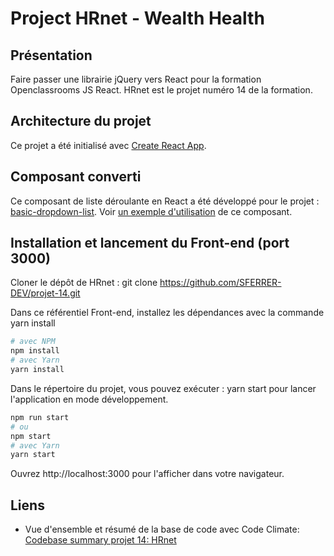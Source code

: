 # Project HRnet - Wealth Health

## Présentation

Faire passer une librairie jQuery vers React pour la formation Openclassrooms JS React. HRnet est le projet numéro 14 de la formation.

## Architecture du projet

Ce projet a été initialisé avec [Create React App](https://github.com/facebook/create-react-app).

## Composant converti

Ce composant de liste déroulante en React a été développé pour le projet : [basic-dropdown-list](https://www.npmjs.com/package/basic-dropdown-list).
Voir [un exemple d'utilisation](https://hrnet-basic-dropdown-list.vercel.app/) de ce composant.

## Installation et lancement du Front-end (port 3000)

Cloner le dépôt de HRnet : git clone https://github.com/SFERRER-DEV/projet-14.git

Dans ce référentiel Front-end, installez les dépendances avec la commande yarn install

```bash
# avec NPM
npm install
# avec Yarn
yarn install
```

Dans le répertoire du projet, vous pouvez exécuter : yarn start pour lancer l'application en mode développement.

```bash
npm run start
# ou
npm start
# avec Yarn
yarn start
```

Ouvrez http://localhost:3000 pour l'afficher dans votre navigateur.

## Liens

- Vue d'ensemble et résumé de la base de code avec Code Climate: [Codebase summary projet 14: HRnet ](https://codeclimate.com/github/SFERRER-DEV/projet-14)
